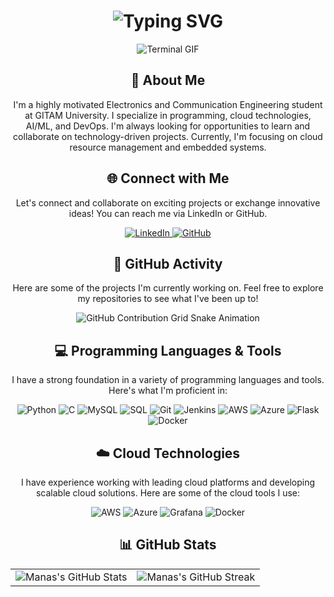 <div align="center">
    <h1><img src="https://readme-typing-svg.herokuapp.com?font=Jetbrains+mono&size=40&duration=3000&color=33FF33&center=true&vCenter=true&width=435&lines=Hey...+I'm+Manas;Welcome+to+my+GitHub!;" alt="Typing SVG"/></h1>
    <p><img src="https://media.giphy.com/media/13HgwGsXF0aiGY/giphy.gif" alt="Terminal GIF" /></p>
</div>

<div align="center">
    <h2>🚀 About Me</h2>
    <p>I'm a highly motivated Electronics and Communication Engineering student at GITAM University. I specialize in programming, cloud technologies, AI/ML, and DevOps. I'm always looking for opportunities to learn and collaborate on technology-driven projects. Currently, I'm focusing on cloud resource management and embedded systems.</p>
</div>

<div align="center">
<h2 align="center" class="section-heading">🌐 Connect with Me</h2>
<p>Let's connect and collaborate on exciting projects or exchange innovative ideas! You can reach me via LinkedIn or GitHub.</p>
<div align="center">
  <a href="https://www.linkedin.com/in/manas-ranjan-p-766242224">
    <img src="https://img.shields.io/badge/LinkedIn-Manas%20Ranjan%20Pati-0077B5?style=for-the-badge&logo=linkedin&logoColor=white" alt="LinkedIn"/>
  </a>
  <a href="https://github.com/ManasDevHub">
    <img src="https://img.shields.io/badge/GitHub-ManasDevHub-000000?style=for-the-badge&logo=github&logoColor=white" alt="GitHub"/>
  </a>
</div>

<div align="center">
  <h2>🚀 GitHub Activity</h2>
    <p>Here are some of the projects I'm currently working on. Feel free to explore my repositories to see what I've been up to!</p>
  <img src="https://raw.githubusercontent.com/ManasDevHub/github-contribution-grid-snake-dark.svg" alt="GitHub Contribution Grid Snake Animation"/>
</div>

<h2 align="center" class="section-heading">💻 Programming Languages & Tools</h2>
<p>I have a strong foundation in a variety of programming languages and tools. Here's what I'm proficient in:</p>
<div align="center">
  <img src="https://img.shields.io/badge/Python-3776AB?style=for-the-badge&logo=python&logoColor=white" alt="Python"/>
  <img src="https://img.shields.io/badge/C-00599C?style=for-the-badge&logo=c&logoColor=white" alt="C"/>
  <img src="https://img.shields.io/badge/MySQL-4479A1?style=for-the-badge&logo=mysql&logoColor=white" alt="MySQL"/>
  <img src="https://img.shields.io/badge/SQL-000000?style=for-the-badge&logo=postgresql&logoColor=white" alt="SQL"/>
  <img src="https://img.shields.io/badge/Git-F05032?style=for-the-badge&logo=git&logoColor=white" alt="Git"/>
  <img src="https://img.shields.io/badge/Jenkins-D24939?style=for-the-badge&logo=jenkins&logoColor=white" alt="Jenkins"/>
  <img src="https://img.shields.io/badge/AWS-FF9900?style=for-the-badge&logo=amazonaws&logoColor=white" alt="AWS"/>
  <img src="https://img.shields.io/badge/Azure-0089D6?style=for-the-badge&logo=microsoftazure&logoColor=white" alt="Azure"/>
  <img src="https://img.shields.io/badge/Flask-000000?style=for-the-badge&logo=flask&logoColor=white" alt="Flask"/>
  <img src="https://img.shields.io/badge/Docker-2496ED?style=for-the-badge&logo=docker&logoColor=white" alt="Docker"/>
</div>

<h2 align="center" class="section-heading">☁️ Cloud Technologies</h2>
<p>I have experience working with leading cloud platforms and developing scalable cloud solutions. Here are some of the cloud tools I use:</p>
<div align="center">
  <img src="https://img.shields.io/badge/AWS-FF9900?style=for-the-badge&logo=amazonaws&logoColor=white" alt="AWS" />
  <img src="https://img.shields.io/badge/Azure-0089D6?style=for-the-badge&logo=microsoftazure&logoColor=white" alt="Azure"/>
  <img src="https://img.shields.io/badge/Grafana-F46800?style=for-the-badge&logo=grafana&logoColor=white" alt="Grafana"/>
  <img src="https://img.shields.io/badge/Docker-2496ED?style=for-the-badge&logo=docker&logoColor=white" alt="Docker"/>
</div>

<h2 align="center" class="section-heading">📊 GitHub Stats</h2>
<div align="center">
  <table align="center" width="100%" height="100%">
    <tr>
       <td><img src="https://github-readme-stats.vercel.app/api?username=ManasDevHub&show_icons=true&theme=radical" alt="Manas's GitHub Stats"/></td>
       <td><img src="https://github-readme-streak-stats.herokuapp.com/?user=ManasDevHub&theme=radical" alt="Manas's GitHub Streak"/></td>
    </tr>
  </table>
</div>
